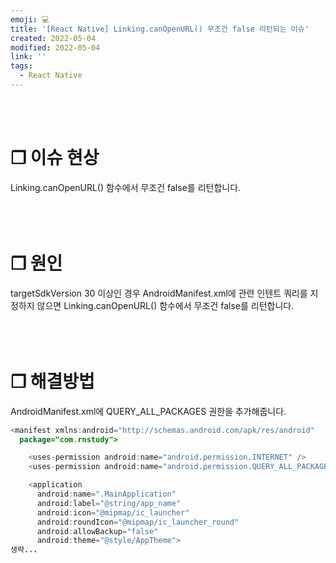 ```yaml
---
emoji: 💻
title: '[React Native] Linking.canOpenURL() 무조건 false 리턴되는 이슈'
created: 2022-05-04
modified: 2022-05-04
link: ''
tags:
  - React Native
---
```

<br></br>



# **❐ 이슈 현상**
Linking.canOpenURL() 함수에서 무조건 false를 리턴합니다.
<br></br><br></br>





# **❐ 원인**
targetSdkVersion 30 이상인 경우 AndroidManifest.xml에 관련 인텐트 쿼리를 지정하지 않으면 Linking.canOpenURL() 함수에서 무조건 false를 리턴합니다.
<br></br><br></br>





# **❐ 해결방법**
AndroidManifest.xml에 QUERY_ALL_PACKAGES 권한을 추가해줍니다.
```java addLine={5}
<manifest xmlns:android="http://schemas.android.com/apk/res/android"
  package="com.rnstudy">

    <uses-permission android:name="android.permission.INTERNET" />
    <uses-permission android:name="android.permission.QUERY_ALL_PACKAGES" />

    <application
      android:name=".MainApplication"
      android:label="@string/app_name"
      android:icon="@mipmap/ic_launcher"
      android:roundIcon="@mipmap/ic_launcher_round"
      android:allowBackup="false"
      android:theme="@style/AppTheme">
생략...
```
<br></br><br></br>
